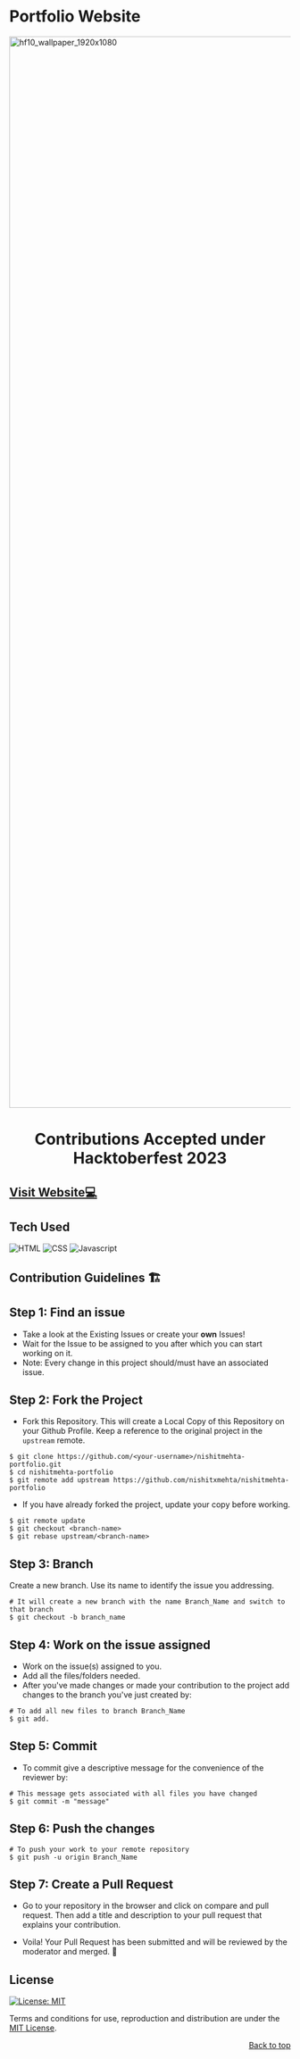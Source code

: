 # Portfolio Website

 <p>
   <img width="1920" alt="hf10_wallpaper_1920x1080" src="https://github.com/nishitxmehta/Portfolio/assets/80708599/06ae3d6a-698c-4f16-accd-05d45d748aeb">
 </p>

 <h1 align="center">Contributions Accepted under Hacktoberfest 2023</h1>

<h2>
  <a href="https://nishit-mehta.netlify.app/" target="_blank">Visit Website💻</a>
</h2>

## Tech Used

<img alt="HTML" src="https://img.shields.io/badge/html5%20-%23E34F26.svg?&style=for-the-badge&logo=html5&logoColor=white">  <img alt="CSS" src="https://img.shields.io/badge/css3%20-%231572B6.svg?&style=for-the-badge&logo=css3&logoColor=white">  <img alt="Javascript" src="https://img.shields.io/badge/javascript%20-%23323330.svg?&style=for-the-badge&logo=javascript&logoColor=%23F7DF1E"/>

## Contribution Guidelines 🏗
## Step 1: Find an issue
- Take a look at the Existing Issues or create your **own** Issues!
- Wait for the Issue to be assigned to you after which you can start working on it.
- Note: Every change in this project should/must have an associated issue. 


## Step 2: Fork the Project
- Fork this Repository. This will create a Local Copy of this Repository on your Github Profile. Keep a reference to the original project in the `upstream` remote.
```
$ git clone https://github.com/<your-username>/nishitmehta-portfolio.git
$ cd nishitmehta-portfolio
$ git remote add upstream https://github.com/nishitxmehta/nishitmehta-portfolio
```

- If you have already forked the project, update your copy before working.
```
$ git remote update
$ git checkout <branch-name>
$ git rebase upstream/<branch-name>
```

## Step 3: Branch
Create a new branch. Use its name to identify the issue you addressing.
```
# It will create a new branch with the name Branch_Name and switch to that branch 
$ git checkout -b branch_name
```

## Step 4: Work on the issue assigned
- Work on the issue(s) assigned to you. 
- Add all the files/folders needed.
- After you've made changes or made your contribution to the project add changes to the branch you've just created by:
```
# To add all new files to branch Branch_Name
$ git add.
```

## Step 5: Commit

- To commit give a descriptive message for the convenience of the reviewer by:
```
# This message gets associated with all files you have changed
$ git commit -m "message"
```

## Step 6: Push the changes

```
# To push your work to your remote repository
$ git push -u origin Branch_Name
```

## Step 7: Create a Pull Request
- Go to your repository in the browser and click on compare and pull request. Then add a title and description to your pull request that explains your contribution.

- Voila! Your Pull Request has been submitted and will be reviewed by the moderator and merged. 🥳

## License
[![License: MIT](https://img.shields.io/badge/License-MIT-yellow.svg)](https://opensource.org/licenses/MIT)

Terms and conditions for use, reproduction and distribution are under the [MIT License](https://opensource.org/license/mit/).

<p align="right"><a href="#top">Back to top</a></p>
